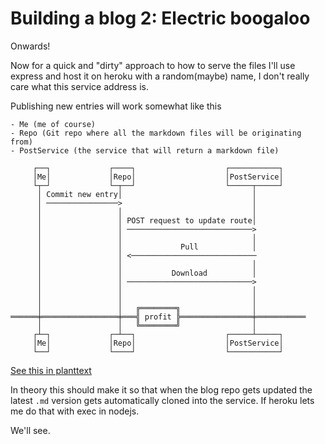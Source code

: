 # Building a blog 2: Electric boogaloo

Onwards!

Now for a quick and "dirty" approach to how to serve the files I'll use express and host it on heroku with a random(maybe) name, I don't really care what this service address is.

Publishing new entries will work somewhat like this

```
- Me (me of course)
- Repo (Git repo where all the markdown files will be originating from)
- PostService (the service that will return a markdown file)

     ┌──┐             ┌────┐                    ┌───────────┐     
     │Me│             │Repo│                    │PostService│     
     └┬─┘             └─┬──┘                    └─────┬─────┘     
      │ Commit new entry│                             │           
      │ ────────────────>                             │           
      │                 │                             │           
      │                 │ POST request to update route│           
      │                 │ ────────────────────────────>           
      │                 │                             │           
      │                 │             Pull            │           
      │                 │ <────────────────────────────           
      │                 │                             │           
      │                 │           Download          │           
      │                 │ ────────────────────────────>           
      │                 │                             │           
      │                 │                             │           
      │                 │   ╔════════╗                │           
══════╪═════════════════╪═══╣ profit ╠════════════════╪═══════════
      │                 │   ╚════════╝                │           
     ┌┴─┐             ┌─┴──┐                    ┌─────┴─────┐     
     │Me│             │Repo│                    │PostService│     
     └──┘             └────┘                    └───────────┘    

```
[See this in planttext](https://www.planttext.com/?text=ROv12i8m44NtSuf_0IzGY1HqAmRh1O8PeP1aucJIukrjLxfm-z_d_Jys2sez9w8But34ZQiCE4dEiw7m2YwcRzhZ7NjfDh4kyuC7-EjqX_AhSpEOeDSOZA7IZUcd-VNwdj9_rrdMaYH4SWvLvRcjEqSZbxYT-m00)

In theory this should make it so that when the blog repo gets updated the latest `.md` version gets automatically cloned into the service. If heroku lets me do that with exec in nodejs.

We'll see.
